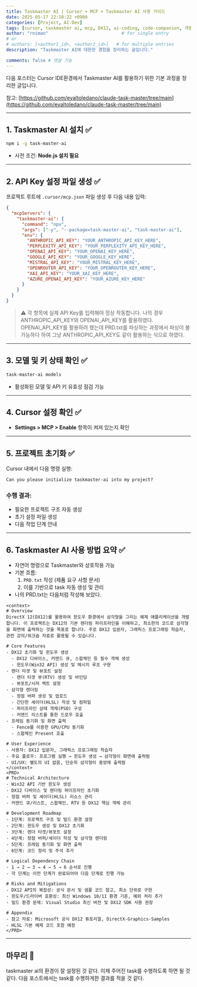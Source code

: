```yaml
---
title: Taskmaster AI | Cursor + MCP + Taskmaster AI 사용 가이드
date: 2025-05-17 22:10:22 +0900
categories: [Project, AI-Dev]
tags: [cursor, taskmaster ai, mcp, DX12, ai-coding, code-companion, 개발자동화, 프로젝트기록]
author: "rniman"                            # for single entry
# or
# authors: [<author1_id>, <author2_id>]   # for multiple entries
description: "Taskmaster AI에 대한한 경험을 정리하는 글입니다."

comments: false # 댓글 기능
---
```


다음 포스터는 Cursor IDE환경에서 Taskmaster AI를 활용하기 위한 기본 과정을 정리한 글입니다.

참고: [https://github.com/eyaltoledano/claude-task-master/tree/main](https://github.com/eyaltoledano/claude-task-master/tree/main)

---

## 1. Taskmaster AI 설치 ✅

```bash
npm i -g task-master-ai
```

- 사전 조건: **Node.js 설치 필요**

---

## 2. API Key 설정 파일 생성 ✅

프로젝트 루트에 `.cursor/mcp.json` 파일 생성 후 다음 내용 입력:

```json
{
  "mcpServers": {
    "taskmaster-ai": {
      "command": "npx",
      "args": ["-y", "--package=task-master-ai", "task-master-ai"],
      "env": {
        "ANTHROPIC_API_KEY": "YOUR_ANTHROPIC_API_KEY_HERE",
        "PERPLEXITY_API_KEY": "YOUR_PERPLEXITY_API_KEY_HERE",
        "OPENAI_API_KEY": "YOUR_OPENAI_KEY_HERE",
        "GOOGLE_API_KEY": "YOUR_GOOGLE_KEY_HERE",
        "MISTRAL_API_KEY": "YOUR_MISTRAL_KEY_HERE",
        "OPENROUTER_API_KEY": "YOUR_OPENROUTER_KEY_HERE",
        "XAI_API_KEY": "YOUR_XAI_KEY_HERE",
        "AZURE_OPENAI_API_KEY": "YOUR_AZURE_KEY_HERE"
      }
    }
  }
}

```

> ⚠️ 각 항목에 실제 API Key를 입력해야 정상 작동합니다.
> 나의 경우 ANTHROPIC_API_KEY와 OPENAI_API_KEY를 활용하였다.
> OPENAI_API_KEY를 활용하려 했는데 PRD.txt를 파싱하는 과정에서
> 파싱이 불가능하다 하여 그냥 ANTHROPIC_API_KEY도 같이 활용하는 식으로 하였다.

---

## 3. 모델 및 키 상태 확인 ✅

```bash
task-master-ai models

```

- 활성화된 모델 및 API 키 유효성 점검 가능

---

## 4. Cursor 설정 확인 ✅

- **Settings > MCP > Enable** 항목이 켜져 있는지 확인

---

## 5. 프로젝트 초기화 ✅

Cursor 내에서 다음 명령 실행:

```
Can you please initialize taskmaster-ai into my project?
```

### 수행 결과:

- 필요한 프로젝트 구조 자동 생성
- 초기 설정 파일 생성
- 다음 작업 단계 안내

---

## 6. Taskmaster AI 사용 방법 요약 ✅

- 자연어 명령으로 Taskmaster와 상호작용 가능
- 기본 흐름:
    1. `PRD.txt` 작성 (제품 요구 사항 문서)
    2. 이를 기반으로 task 자동 생성 및 관리
- 나의 PRD.txt는 다음처럼 작성해 보았다.

```
<context>
# Overview  
DirectX 12(DX12)를 활용하여 윈도우 환경에서 삼각형을 그리는 예제 애플리케이션을 개발합니다. 이 프로젝트는 DX12의 기본 렌더링 파이프라인을 이해하고, 최소한의 코드로 삼각형을 화면에 출력하는 것을 목표로 합니다. 주로 DX12 입문자, 그래픽스 프로그래밍 학습자, 관련 강의/워크숍 자료로 활용될 수 있습니다.

# Core Features  
- DX12 초기화 및 윈도우 생성
  - DX12 디바이스, 커맨드 큐, 스왑체인 등 필수 객체 생성
  - 윈도우(Win32 API) 생성 및 메시지 루프 구현
- 렌더 타겟 및 뷰포트 설정
  - 렌더 타겟 뷰(RTV) 생성 및 바인딩
  - 뷰포트/시저 렉트 설정
- 삼각형 렌더링
  - 정점 버퍼 생성 및 업로드
  - 간단한 셰이더(HLSL) 작성 및 컴파일
  - 파이프라인 상태 객체(PSO) 구성
  - 커맨드 리스트를 통한 드로우 호출
- 프레임 동기화 및 화면 출력
  - Fence를 이용한 GPU/CPU 동기화
  - 스왑체인 Present 호출

# User Experience  
- 사용자: DX12 입문자, 그래픽스 프로그래밍 학습자
- 주요 플로우: 프로그램 실행 → 윈도우 생성 → 삼각형이 화면에 출력됨
- UI/UX: 별도의 UI 없음, 단순히 삼각형이 중앙에 출력됨
</context>
<PRD>
# Technical Architecture  
- Win32 API 기반 윈도우 생성
- DX12 디바이스 및 렌더링 파이프라인 초기화
- 정점 버퍼 및 셰이더(HLSL) 리소스 관리
- 커맨드 큐/리스트, 스왑체인, RTV 등 DX12 핵심 객체 관리

# Development Roadmap  
- 1단계: 프로젝트 구조 및 빌드 환경 설정
- 2단계: 윈도우 생성 및 DX12 초기화
- 3단계: 렌더 타겟/뷰포트 설정
- 4단계: 정점 버퍼/셰이더 작성 및 삼각형 렌더링
- 5단계: 프레임 동기화 및 화면 출력
- 6단계: 코드 정리 및 주석 추가

# Logical Dependency Chain
- 1 → 2 → 3 → 4 → 5 → 6 순서로 진행
- 각 단계는 이전 단계가 완료되어야 다음 단계로 진행 가능

# Risks and Mitigations  
- DX12 API의 복잡성: 공식 문서 및 샘플 코드 참고, 최소 단위로 구현
- 윈도우/드라이버 호환성: 최신 Windows 10/11 환경 기준, 예외 처리 추가
- 빌드 환경 문제: Visual Studio 최신 버전 및 DX12 SDK 사용 권장

# Appendix  
- 참고 자료: Microsoft 공식 DX12 튜토리얼, DirectX-Graphics-Samples
- HLSL 기본 예제 코드 포함 예정
</PRD> 
```

---

## 마무리 📝

taskmaster ai의 환경이 잘 설정된 것 같다.
이제 주어진 task를 수행하도록 하면 될 것 같다.
다음 포스트에서는 task를 수행하게한 결과를 적을 것 같다.
